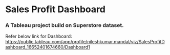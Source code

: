 # Sales Profit Dashboard
### A Tableau project build on Superstore dataset.
Refer below link for Dashboard:
https://public.tableau.com/app/profile/nileshkumar.mandal/viz/SalesProfitDashboard_16652401674660/Dashboard1

